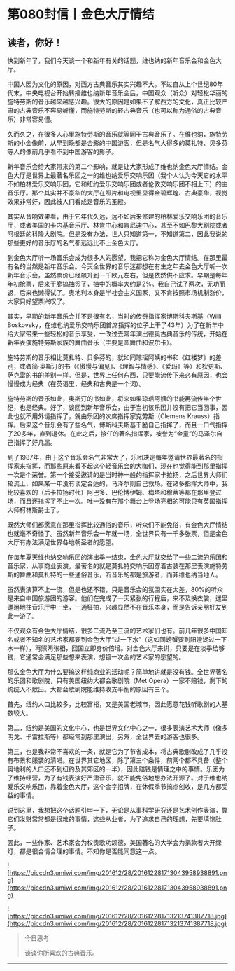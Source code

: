 # 第080封信丨金色大厅情结

## 读者，你好！

快到新年了，我们今天谈一个和新年有关的话题，维也纳的新年音乐会和金色大厅。

中国人因为文化的原因，对西方古典音乐其实兴趣不大。不过自从上个世纪80年代末，中央电视台开始转播维也纳新年音乐会后，中国观众（听众）对轻松华丽的施特劳斯的音乐越来越感兴趣。很大的原因是如果不了解西方的文化，真正比较严肃的古典音乐不容易听懂，而施特劳斯的轻古典音乐（也可以称为通俗的古典音乐）非常容易懂。

久而久之，在很多人心里施特劳斯的音乐就等同于古典音乐了。在维也纳，施特劳斯的小金像前，从早到晚都是合影的中国游客，但是名气大得多的莫扎特、贝多芬等人的像前几乎看不到中国游客的影子。

新年音乐会给大家带来的第二个影响，就是让大家形成了维也纳金色大厅情结。金色大厅是世界上最著名乐团之一的维也纳爱乐交响乐团（我个人认为今天它的水平不如柏林爱乐交响乐团，它和纽约爱乐交响乐团或者伦敦交响乐团不相上下）的主音乐厅。那个其实并不豪华的大厅在照片和电视里显得金碧辉煌、古典豪华，视觉效果非常好，因此被人们看成是音乐的圣殿。

其实从音响效果看，由于它年代久远，远不如后来修建的柏林爱乐交响乐团的音乐厅，或者美国的卡内基音乐厅、林肯中心和肯尼迪中心，甚至不如巴黎大剧院或者阿根廷的科隆大剧院。但是没有办法，世人只知道第一，不知道第二，因此我说的那些更好的音乐厅的名气都远远比不上金色大厅。

到金色大厅听一场音乐会成为很多人的愿望，我把它称为金色大厅情结。在那里最有名的当然是新年音乐会。今天全世界的音乐迷都想在有生之年去金色大厅听一次新年音乐会，虽然票价已经飙升到一千欧元左右，但是依然供不应求。早期是每年年初抢票，后来干脆搞抽签了，抽中的概率大约是2%。我自己试了两次，无功而返，后来也懒得试了。奥地利本身是半社会主义国家，又不肯按照市场机制涨价，大家只好望票兴叹了。

其实，早期的新年音乐会并不是很有名，当时的传奇指挥家博斯科夫斯基（Willi Boskovsky，在维也纳爱乐交响乐团首席指挥的位子上干了43年）为了在新年中给大家带来一些轻松的音乐享受，一改过去常年演出德奥古典音乐的传统，开始在新年表演施特劳斯家族的舞曲音乐（主要是圆舞曲和波尔卡）。

施特劳斯的音乐相比莫扎特、贝多芬的，就如同琼瑶阿姨的书和《红楼梦》的差别，或者简·奥斯汀的书（《傲慢与偏见》、《理智与情感》、《爱玛》等）和狄更斯、萨克雷的书的差别一样。但是，世界上任何东西，只要能流传下来必有原因，也会慢慢成为经典（在英语里，经典和古典是一个词）。

施特劳斯的音乐如此，奥斯汀的书如此，将来如果琼瑶阿姨的书能再流传半个世纪，也是经典。好了，谈回到新年音乐会，由于当初该乐团并没有把它当回事，因此也就不用外请指挥了，就由乐团的次席指挥家克劳斯（Clemens Krauss）指挥。后来这个音乐会有了些名气，博斯科夫斯基干脆自己指挥了，而且一口气指挥了20多年，直到退休。在此之后，接任的著名指挥家，被誉为“金童”的马泽尔自己指挥了好几届。

到了1987年，由于这个音乐会名气非常大了，乐团决定每年邀请世界最著名的指挥家来指挥，而那些原来看不起这个轻音乐会的大咖们，现在也觉得能到那里指挥一次是个荣誉。第一个接受邀请的是当时神一般的指挥家卡拉扬，之后世界大师们轮流上，如果某一年没有谈定合适的，马泽尔则自己救场。在诸多指挥大师中，我比较喜欢的（后卡拉扬时代）阿巴多、巴伦博伊姆、梅塔和穆蒂等都在那里登过场，而且还指挥了不止一次。唯一没有在那个舞台上登场亮相的可能只有英国指挥大师柯林斯爵士了。

既然大师们都愿意在那里指挥比较通俗的音乐，听众们不能免俗，有金色大厅情结也就毫不奇怪了。虽然新年音乐会一年就一场，全世界只有一千多张票，但是金色大厅有办法满足世界各地朝圣者的愿望。

在每年夏天维也纳交响乐团的演出季一结束，金色大厅就交给了一些二流的乐团和音乐家，从事商业表演。最著名的就是莫扎特交响乐团穿着古装在那里表演施特劳斯的舞曲和莫扎特的一些通俗音乐，听音乐的都是旅游者，而非维也纳当地人。

虽然表演算不上一流，但是也还不错，只是音乐会的氛围实在太差，80%的听众是来自中国旅游团的游客。他们在完成了一天紧张的行程后，来不及换衣裳，邋里邋遢地往音乐厅中一坐，一通狂拍，兴趣显然不在音乐本身，而是告诉亲朋好友到此一游了。

不仅观众有金色大厅情结，很多二流乃至三流的艺术家们也有。前几年很多中国知名或者不知名的艺术家都要到金色大厅“过一下水”（这如同螃蟹要到阳澄湖过一下水一样），再照两张相，回国立即身价倍增。对金色大厅来讲，只要是在淡季给够钱，它通常会满足那些想来表演，想镀一次金的艺术家的愿望的。

那么金色大厅为什么要搞这样纯商业的活动呢？简单地讲就是没有钱。全世界著名的乐团和歌剧院，只有美国纽约大都会歌剧院（Met Opera）一家不赔钱，剩下的统统入不敷出。大都会歌剧院能维持收支平衡的原因有三个。

首先，纽约人口比较多，比较富裕，又是美国老城市，因此愿意花钱听歌剧的人基数较大。

第二，纽约是美国的文化中心，也是世界文化中心之一，很多表演艺术大师（像多明戈、卡雷拉斯等）都经常到那里演出，另外，全世界去的游客也很多。

第三，也是我非常不喜欢的一条，就是它为了节省成本，将古典歌剧改成了几乎没有布景和服装的清唱。在世界其它地区，除了第三个条件，前两个都不具备（整个奥地利的人口还不到纽约及其郊区的一半），因此赔钱是情理之中的事情。乐团为了维持经营，为了有钱表演好严肃音乐，就不能免俗地想办法开源了。对于维也纳爱乐交响乐团，靠着金色大厅，这个金字招牌，在休假季节搞点创收，是几方都受益的事情。

说到这里，我想把这个话题引申一下，无论是从事科学研究还是艺术创作表演，靠它们发财常常都是很难的事情，这些从业者，为了追求自己的理想，先要填饱肚子。

因此，一些作家、艺术家会为权贵歌功颂德，美国著名的大学会为捐款者大开绿灯，都是很合情合理的事情。不知你是否能同意这一点。

![https://piccdn3.umiwi.com/img/201612/28/201612281713043958938891.png](https://piccdn3.umiwi.com/img/201612/28/201612281713043958938891.png)

![https://piccdn3.umiwi.com/img/201612/28/201612281713213741387718.jpg](https://piccdn3.umiwi.com/img/201612/28/201612281713213741387718.jpg)

> 今日思考
> 
> 谈谈你所喜欢的古典音乐。

---

